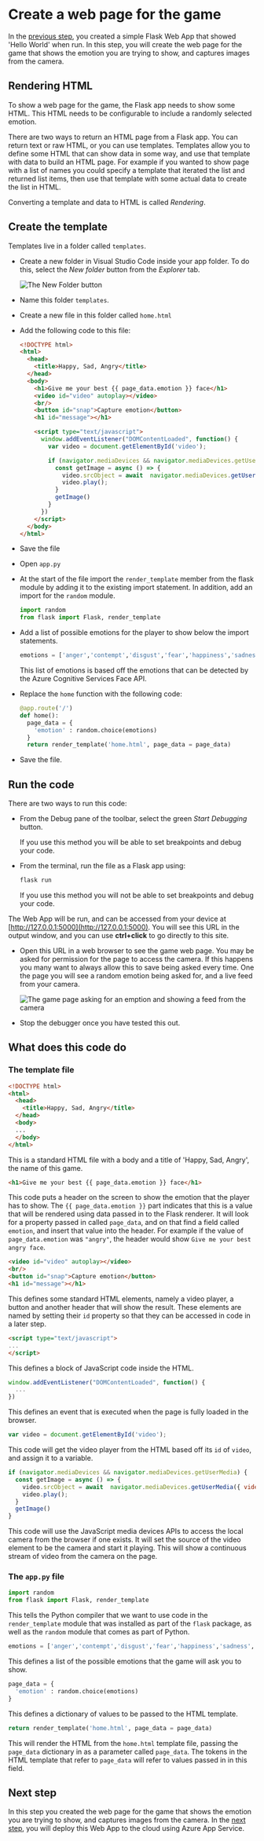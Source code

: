 # Create a web page for the game

In the [previous step](./CreateAFlaskWebApp.md), you created a simple Flask Web App that showed 'Hello World' when run. In this step, you will create the web page for the game that shows the emotion you are trying to show, and captures images from the camera.

## Rendering HTML

To show a web page for the game, the Flask app needs to show some HTML. This HTML needs to be configurable to include a randomly selected emotion.

There are two ways to return an HTML page from a Flask app. You can return text or raw HTML, or you can use templates. Templates allow you to define some HTML that can show data in some way, and use that template with data to build an HTML page. For example if you wanted to show page with a list of names you could specify a template that iterated the list and returned list items, then use that template with some actual data to create the list in HTML.

Converting a template and data to HTML is called *Rendering*.

## Create the template

Templates live in a folder called `templates`.

* Create a new folder in Visual Studio Code inside your app folder. To do this, select the *New folder* button from the *Explorer* tab.
  
  ![The New Folder button](../images/VSCodeNewFolder.png)

* Name this folder `templates`.

* Create a new file in this folder called `home.html`

* Add the following code to this file:

  ```html
  <!DOCTYPE html>
  <html>
    <head>
      <title>Happy, Sad, Angry</title>
    </head>
    <body>
      <h1>Give me your best {{ page_data.emotion }} face</h1>
      <video id="video" autoplay></video>
      <br/>
      <button id="snap">Capture emotion</button>
      <h1 id="message"></h1>

      <script type="text/javascript">
        window.addEventListener("DOMContentLoaded", function() {
          var video = document.getElementById('video');

          if (navigator.mediaDevices && navigator.mediaDevices.getUserMedia) {
            const getImage = async () => {
              video.srcObject = await  navigator.mediaDevices.getUserMedia({ video: true })
              video.play();
            }
            getImage()
          }
        })
      </script>
    </body>
  </html>
  ```

* Save the file

* Open `app.py`

* At the start of the file import the `render_template` member from the flask module by adding it to the existing import statement. In addition, add an import for the `random` module.
  
  ```python
  import random
  from flask import Flask, render_template
  ```

* Add a list of possible emotions for the player to show below the import statements.

  ```python
  emotions = ['anger','contempt','disgust','fear','happiness','sadness','surprise']
  ```

  This list of emotions is based off the emotions that can be detected by the Azure Cognitive Services Face API.

* Replace the `home` function with the following code:
  
  ```python
  @app.route('/')
  def home():
    page_data = {
      'emotion' : random.choice(emotions)
    }
    return render_template('home.html', page_data = page_data)
  ```

* Save the file.

## Run the code

There are two ways to run this code:

* From the Debug pane of the toolbar, select the green *Start Debugging* button.

  If you use this method you will be able to set breakpoints and debug your code.

* From the terminal, run the file as a Flask app using:
  
  ```sh
  flask run
  ```

  If you use this method you will not be able to set breakpoints and debug your code.

The Web App will be run, and can be accessed from your device at [http://127.0.0.1:5000](http://127.0.0.1:5000). You will see this URL in the output window, and you can use **ctrl+click** to go directly to this site.

* Open this URL in a web browser to see the game web page. You may be asked for permission for the page to access the camera. If this happens you many want to always allow this to save being asked every time. One the page you will see a random emotion being asked for, and a live feed from your camera.

  ![The game page asking for an emption and showing a feed from the camera](../images/GameWebPageRunningLocally.png)

* Stop the debugger once you have tested this out.

## What does this code do

### The template file

```html
<!DOCTYPE html>
<html>
  <head>
    <title>Happy, Sad, Angry</title>
  </head>
  <body>
  ...
  </body>
</html>
```

This is a standard HTML file with a body and a title of 'Happy, Sad, Angry', the name of this game.

```html
<h1>Give me your best {{ page_data.emotion }} face</h1>
```

This code puts a header on the screen to show the emotion that the player has to show. The `{{ page_data.emotion }}` part indicates that this is a value that will be rendered using data passed in to the Flask renderer. It will look for a property passed in called `page_data`, and on that find a field called `emotion`, and insert that value into the header. For example if the value of `page_data.emotion` was `"angry"`, the header would show `Give me your best angry face`.

```html
<video id="video" autoplay></video>
<br/>
<button id="snap">Capture emotion</button>
<h1 id="message"></h1>
````

This defines some standard HTML elements, namely a video player, a button and another header that will show the result. These elements are named by setting their `id` property so that they can be accessed in code in a later step.

```html
<script type="text/javascript">
...
</script>
```

This defines a block of JavaScript code inside the HTML.

```js
window.addEventListener("DOMContentLoaded", function() {
  ...
})
```

This defines an event that is executed when the page is fully loaded in the browser.

```js
var video = document.getElementById('video');
```

This code will get the video player from the HTML based off its `id` of `video`, and assign it to a variable.

```js
if (navigator.mediaDevices && navigator.mediaDevices.getUserMedia) {
  const getImage = async () => {
    video.srcObject = await  navigator.mediaDevices.getUserMedia({ video: true })
    video.play();
  }
  getImage()
}
```

This code will use the JavaScript media devices APIs to access the local camera from the browser if one exists. It will set the source of the video element to be the camera and start it playing. This will show a continuous stream of video from the camera on the page.

### The `app.py` file

```python
import random
from flask import Flask, render_template
```

This tells the Python compiler that we want to use code in the `render_template` module that was installed as part of the `flask` package, as well as the `random` module that comes as part of Python.

```python
emotions = ['anger','contempt','disgust','fear','happiness','sadness','surprise']
```

This defines a list of the possible emotions that the game will ask you to show.

```python
page_data = {
  'emotion' : random.choice(emotions)
}
```

This defines a dictionary of values to be passed to the HTML template.

```python
return render_template('home.html', page_data = page_data)
```

This will render the HTML from the `home.html` template file, passing the `page_data` dictionary in as a parameter called `page_data`. The tokens in the HTML template that refer to `page_data` will refer to values passed in in this field.

## Next step

In this step you created the web page for the game that shows the emotion you are trying to show, and captures images from the camera. In the [next step](./DeployTheWebAppToTheCloud.md), you will deploy this Web App to the cloud using Azure App Service.
